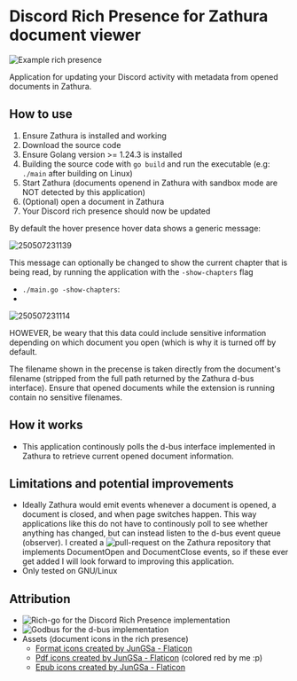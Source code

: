 # Discord Rich Presence for Zathura document viewer

![Example rich presence](https://github.com/user-attachments/assets/75d0fbfb-53b9-4672-8179-7e993ca6b908)

Application for updating your Discord activity with metadata from opened documents in Zathura.

## How to use

1. Ensure Zathura is installed and working
2. Download the source code
3. Ensure Golang version >= 1.24.3 is installed
6. Building the source code with `go build` and run the executable (e.g: `./main` after building on Linux)
7. Start Zathura (documents openend in Zathura with sandbox mode are NOT detected by this application)
8. (Optional) open a document in Zathura
8. Your Discord rich presence should now be updated

By default the hover presence hover data shows a generic message:

![250507231139](https://github.com/user-attachments/assets/5f349000-ddf1-4bfa-8050-926a3cbe9b65)

This message can optionally be changed to show the current chapter that is being read, by running the application with the `-show-chapters` flag
- `./main.go -show-chapters`:
- 
![250507231114](https://github.com/user-attachments/assets/a6fe91ef-5b37-424b-944a-35e8ab254d02)

HOWEVER, be weary that this data could include sensitive information depending on which document you open (which is why it is turned off by default.

The filename shown in the precense is taken directly from the document's filename (stripped from the full path returned by the Zathura d-bus interface). Ensure that opened documents while the extension is running contain no sensitive filenames.

## How it works

- This application continously polls the d-bus interface implemented in Zathura to retrieve current opened document information.

## Limitations and potential improvements
- Ideally Zathura would emit events whenever a document is opened, a document is closed, and when page switches happen. This way applications like this do not have to continously poll to see whether anything has changed, but can instead listen to the d-bus event queue (observer). I created a ![pull-request](https://github.com/pwmt/zathura/pull/742) on the Zathura repository that implements DocumentOpen and DocumentClose events, so if these ever get added I will look forward to improving this application.
- Only tested on GNU/Linux

## Attribution
- ![Rich-go for the Discord Rich Presence implementation](https://github.com/hugolgst/rich-go)
- ![Godbus for the d-bus implementation](https://github.com/godbus/dbus)
- Assets (document icons in the rich presence)
  - <a href="https://www.flaticon.com/free-icons/format" title="format icons">Format icons created by JunGSa - Flaticon</a>
  - <a href="https://www.flaticon.com/free-icons/pdf" title="pdf icons">Pdf icons created by JunGSa - Flaticon</a> (colored red by me :p)
  - <a href="https://www.flaticon.com/free-icons/epub" title="epub icons">Epub icons created by JunGSa - Flaticon</a>
